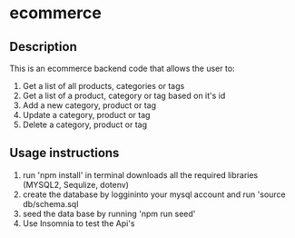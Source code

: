 # ecommerce

## Description

This is an ecommerce backend code that allows the user to:
1.  Get a list of all products, categories or tags 
2.  Get a list of a product, category or tag based on it's id
3.  Add a new category, product or tag
4.  Update a category, product or tag
5.  Delete a category, product or tag

## Usage instructions 
1.  run 'npm install' in terminal downloads all the required libraries (MYSQL2, Sequlize, dotenv)
2.  create the database by loggininto your mysql account and run 'source db/schema.sql
3.  seed the data base by running 'npm run seed'
4.  Use Insomnia to test the Api's